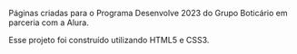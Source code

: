 Páginas criadas para o Programa Desenvolve 2023 do Grupo Boticário em parceria com a Alura.

Esse projeto foi construído utilizando HTML5 e CSS3.
